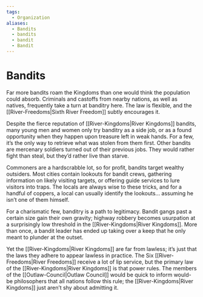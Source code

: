 ```yaml
---
tags:
  - Organization
aliases:
  - Bandits
  - bandits
  - bandit
  - Bandit
---
```

# Bandits
Far more bandits roam the Kingdoms than one would think the population could absorb. Criminals and castoffs from nearby nations, as well as natives, frequently take a turn at banditry here. The law is flexible, and the [[River-Freedoms|Sixth River Freedom]] subtly encourages it.

Despite the fierce reputation of [[River-Kingdoms|River Kingdoms]] bandits, many young men and women only try banditry as a side job, or as a found opportunity when they happen upon treasure left in weak hands. For a few, it’s the only way to retrieve what was stolen from them first. Other bandits are mercenary soldiers turned out of their previous jobs. They would rather fight than steal, but they’d rather live than starve.

Commoners are a hardscrabble lot, so for profit, bandits target wealthy outsiders. Most cities contain lookouts for bandit crews, gathering information on likely visiting targets, or offering guide services to lure visitors into traps. The locals are always wise to these tricks, and for a handful of coppers, a local can usually identify the lookouts... assuming he isn’t one of them himself.

For a charismatic few, banditry is a path to legitimacy. Bandit gangs past a certain size gain their own gravity; highway robbery becomes usurpation at a surprisingly low threshold in the [[River-Kingdoms|River Kingdoms]]. More than once, a bandit leader has ended up taking over a keep that he only meant to plunder at the outset.

Yet the [[River-Kingdoms|River Kingdoms]] are far from lawless; it’s just that the laws they adhere to appear lawless in practice. The Six [[River-Freedoms|River Freedoms]] receive a lot of lip service, but the primary law of the [[River-Kingdoms|River Kingdoms]] is that power rules. The members of the [[Outlaw-Council|Outlaw Council]] would be quick to inform would-be philosophers that all nations follow this rule; the [[River-Kingdoms|River Kingdoms]] just aren’t shy about admitting it.